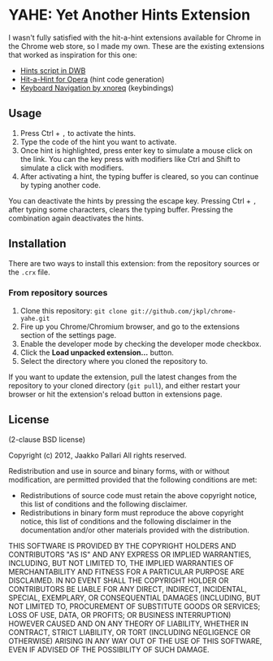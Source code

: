# YAHE: Yet Another Hints Extension

I wasn't fully satisfied with the hit-a-hint extensions available for Chrome in
the Chrome web store, so I made my own. These are the existing extensions that
worked as inspiration for this one:

* [Hints script in DWB][hhdwb]
* [Hit-a-Hint for Opera][hhopera] (hint code generation)
* [Keyboard Navigation by xnoreq][kbnav] (keybindings)

## Usage

1. Press Ctrl + `,` to activate the hints.
2. Type the code of the hint you want to activate.
3. Once hint is highlighted, press enter key to simulate a mouse click on the
   link. You can the key press with modifiers like Ctrl and Shift to simulate a
   click with modifiers.
4. After activating a hint, the typing buffer is cleared, so you can continue
   by typing another code.

You can deactivate the hints by pressing the escape key. Pressing Ctrl + `,`
after typing some characters, clears the typing buffer. Pressing the
combination again deactivates the hints.

## Installation

There are two ways to install this extension: from the repository sources or
the `.crx` file.

### From repository sources

1. Clone this repository: `git clone git://github.com/jkpl/chrome-yahe.git`
2. Fire up you Chrome/Chromium browser, and go to the extensions section of the
   settings page.
3. Enable the developer mode by checking the developer mode checkbox.
4. Click the **Load unpacked extension...** button.
5. Select the directory where you cloned the repository to.

If you want to update the extension, pull the latest changes from the
repository to your cloned directory (`git pull`), and either restart your
browser or hit the extension's reload button in extensions page.

## License

(2-clause BSD license)

Copyright (c) 2012, Jaakko Pallari
All rights reserved.

Redistribution and use in source and binary forms, with or without
modification, are permitted provided that the following conditions are met:

* Redistributions of source code must retain the above copyright notice, this
list of conditions and the following disclaimer.
* Redistributions in binary form must reproduce the above copyright notice,
this list of conditions and the following disclaimer in the documentation
and/or other materials provided with the distribution.

THIS SOFTWARE IS PROVIDED BY THE COPYRIGHT HOLDERS AND CONTRIBUTORS "AS IS" AND
ANY EXPRESS OR IMPLIED WARRANTIES, INCLUDING, BUT NOT LIMITED TO, THE IMPLIED
WARRANTIES OF MERCHANTABILITY AND FITNESS FOR A PARTICULAR PURPOSE ARE
DISCLAIMED. IN NO EVENT SHALL THE COPYRIGHT HOLDER OR CONTRIBUTORS BE LIABLE
FOR ANY DIRECT, INDIRECT, INCIDENTAL, SPECIAL, EXEMPLARY, OR CONSEQUENTIAL
DAMAGES (INCLUDING, BUT NOT LIMITED TO, PROCUREMENT OF SUBSTITUTE GOODS OR
SERVICES; LOSS OF USE, DATA, OR PROFITS; OR BUSINESS INTERRUPTION) HOWEVER
CAUSED AND ON ANY THEORY OF LIABILITY, WHETHER IN CONTRACT, STRICT LIABILITY,
OR TORT (INCLUDING NEGLIGENCE OR OTHERWISE) ARISING IN ANY WAY OUT OF THE USE
OF THIS SOFTWARE, EVEN IF ADVISED OF THE POSSIBILITY OF SUCH DAMAGE.

[hhopera]: https://github.com/hogelog/hit-a-hint-opera
[hhdwb]: https://bitbucket.org/portix/dwb/src/0583e44d0164/scripts/hints.js
[kbnav]: https://chrome.google.com/webstore/detail/abcekjakjehkpheoaadhkjfcdodpjbgk
